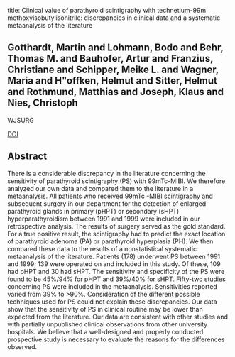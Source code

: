 title: Clinical value of parathyroid scintigraphy with technetium-99m methoxyisobutylisonitrile: discrepancies in clinical data and a systematic metaanalysis of the literature

## Gotthardt, Martin and Lohmann, Bodo and Behr, Thomas M. and Bauhofer, Artur and Franzius, Christiane and Schipper, Meike L. and Wagner, Maria and H"offken, Helmut and Sitter, Helmut and Rothmund, Matthias and Joseph, Klaus and Nies, Christoph
WJSURG

<a href="https://doi.org/10.1007/s00268-003-6991-y">DOI</a>

## Abstract
There is a considerable discrepancy in the literature concerning the sensitivity of parathyroid scintigraphy (PS) with 99mTc-MIBI. We therefore analyzed our own data and compared them to the literature in a metaanalysis. All patients who received 99mTc -MIBI scintigraphy and subsequent surgery in our department for the detection of enlarged parathyroid glands in primary (pHPT) or secondary (sHPT) hyperparathyroidism between 1991 and 1999 were included in our retrospective analysis. The results of surgery served as the gold standard. For a true positive result, the scintigraphy had to predict the exact location of parathyroid adenoma (PA) or parathyroid hyperplasia (PH). We then compared these data to the results of a nonstatistical systematic metaanalysis of the literature. Patients (178) underwent PS between 1991 and 1999; 139 were operated on and included in this study. Of these, 109 had pHPT and 30 had sHPT. The sensitivity and specificity of the PS were found to be 45%/94% for pHPT and 39%/40% for sHPT. Fifty-two studies concerning PS were included in the metaanalysis. Sensitivities reported varied from 39% to >90%. Consideration of the different possible techniques used for PS could not explain these discrepancies. Our data show that the sensitivity of PS in clinical routine may be lower than expected from the literature. Our data are consistent with other studies and with partially unpublished clinical observations from other university hospitals. We believe that a well-designed and properly conducted prospective study is necessary to evaluate the reasons for the differences observed.


